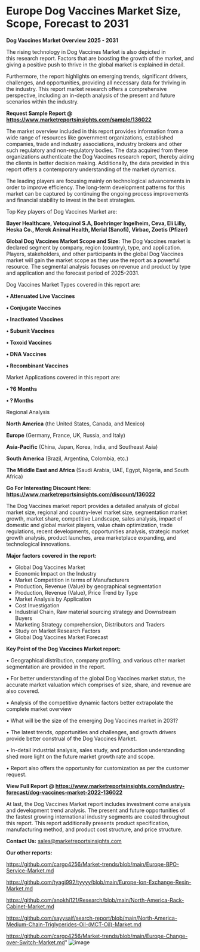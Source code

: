 # Europe Dog Vaccines Market Size, Scope, Forecast to 2031

<Strong> Dog Vaccines Market Overview 2025 - 2031</strong>

The rising technology in Dog Vaccines Market is also depicted in this research report. Factors that are boosting the growth of the market, and giving a positive push to thrive in the global market is explained in detail.

Furthermore, the report highlights on emerging trends, significant drivers, challenges, and opportunities, providing all necessary data for thriving in the industry. This report market research offers a comprehensive perspective, including an in-depth analysis of the present and future scenarios within the industry.

<strong>Request Sample Report @ <a href=https://www.marketreportsinsights.com/sample/136022>https://www.marketreportsinsights.com/sample/136022</a></strong>

The market overview included in this report provides information from a wide range of resources like government organizations, established companies, trade and industry associations, industry brokers and other such regulatory and non-regulatory bodies. The data acquired from these organizations authenticate the Dog Vaccines research report, thereby aiding the clients in better decision making. Additionally, the data provided in this report offers a contemporary understanding of the market dynamics.

The leading players are focusing mainly on technological advancements in order to improve efficiency. The long-term development patterns for this market can be captured by continuing the ongoing process improvements and financial stability to invest in the best strategies.

Top Key players of Dog Vaccines Market are:

<strong>Bayer Healthcare, Vetoquinol S.A, Boehringer Ingelheim, Ceva, Eli Lilly, Heska Co., Merck Animal Health, Merial (Sanofi), Virbac, Zoetis (Pfizer)</strong>

<strong><b>Global Dog Vaccines Market Scope and Size:</b></strong>
The Dog Vaccines market is declared segment by company, region (country), type, and application. Players, stakeholders, and other participants in the global Dog Vaccines market will gain the market scope as they use the report as a powerful resource. The segmental analysis focuses on revenue and product by type and application and the forecast period of 2025-2031.

Dog Vaccines Market Types covered in this report are:

<strong>• Attenuated Live Vaccines

• Conjugate Vaccines

• Inactivated Vaccines

• Subunit Vaccines

• Toxoid Vaccines

• DNA Vaccines

• Recombinant Vaccines</strong>

Market Applications covered in this report are:

<strong>• ?6 Months

• ? Months</strong> 

Regional Analysis

<strong>North America</strong> (the United States, Canada, and Mexico)

<strong>Europe</strong> (Germany, France, UK, Russia, and Italy)

<strong>Asia-Pacific</strong> (China, Japan, Korea, India, and Southeast Asia)

<strong>South America</strong> (Brazil, Argentina, Colombia, etc.)

<strong>The Middle East and Africa</strong> (Saudi Arabia, UAE, Egypt, Nigeria, and South Africa)

<strong>Go For Interesting Discount Here: <a href=https://www.marketreportsinsights.com/discount/136022>https://www.marketreportsinsights.com/discount/136022</a></strong>

The Dog Vaccines market report provides a detailed analysis of global market size, regional and country-level market size, segmentation market growth, market share, competitive Landscape, sales analysis, impact of domestic and global market players, value chain optimization, trade regulations, recent developments, opportunities analysis, strategic market growth analysis, product launches, area marketplace expanding, and technological innovations.

<strong><b>Major factors covered in the report:</b></strong>
<ul>
  <li>Global Dog Vaccines Market </li>
  <li>Economic Impact on the Industry</li>
  <li>Market Competition in terms of Manufacturers</li>
  <li>Production, Revenue (Value) by geographical segmentation</li>
  <li>Production, Revenue (Value), Price Trend by Type</li>
  <li>Market Analysis by Application</li>
  <li>Cost Investigation</li>
  <li>Industrial Chain, Raw material sourcing strategy and Downstream Buyers</li>
  <li>Marketing Strategy comprehension, Distributors and Traders</li>
  <li>Study on Market Research Factors</li>
  <li>Global Dog Vaccines Market Forecast</li>
</ul>

<strong><b>Key Point of the Dog Vaccines Market report:</b></strong>

• Geographical distribution, company profiling, and various other market segmentation are provided in the report.

• For better understanding of the global Dog Vaccines market status, the accurate market valuation which comprises of size, share, and revenue are also covered.

• Analysis of the competitive dynamic factors better extrapolate the complete market overview

• What will be the size of the emerging Dog Vaccines market in 2031?

• The latest trends, opportunities and challenges, and growth drivers provide better construal of the Dog Vaccines Market.

• In-detail industrial analysis, sales study, and production understanding shed more light on the future market growth rate and scope.

• Report also offers the opportunity for customization as per the customer request.

<strong><b>View Full Report @ <a href=https://www.marketreportsinsights.com/industry-forecast/dog-vaccines-market-2022-136022>https://www.marketreportsinsights.com/industry-forecast/dog-vaccines-market-2022-136022</a></b></strong>


At last, the Dog Vaccines Market report includes investment come analysis and development trend analysis. The present and future opportunities of the fastest growing international industry segments are coated throughout this report. This report additionally presents product specification, manufacturing method, and product cost structure, and price structure.

<strong>Contact Us:</strong>
sales@marketreportsinsights.com

<strong>Our other reports:</strong>

<a href=https://github.com/cargo4256/Market-trends/blob/main/Europe-BPO-Service-Market.md>https://github.com/cargo4256/Market-trends/blob/main/Europe-BPO-Service-Market.md</a>

<a href=https://github.com/tyagi992/tyyyy/blob/main/Europe-Ion-Exchange-Resin-Market.md>https://github.com/tyagi992/tyyyy/blob/main/Europe-Ion-Exchange-Resin-Market.md</a>

<a href=https://github.com/anokhi121/Research/blob/main/North-America-Rack-Cabinet-Market.md>https://github.com/anokhi121/Research/blob/main/North-America-Rack-Cabinet-Market.md</a>

<a href=https://github.com/sayysaif/search-report/blob/main/North-America-Medium-Chain-Triglycerides-Oil-(MCT-Oil)-Market.md>https://github.com/sayysaif/search-report/blob/main/North-America-Medium-Chain-Triglycerides-Oil-(MCT-Oil)-Market.md</a>

<a href=https://github.com/cargo4256/Market-trends/blob/main/Europe-Change-over-Switch-Market.md>https://github.com/cargo4256/Market-trends/blob/main/Europe-Change-over-Switch-Market.md</a>"
![image](https://github.com/user-attachments/assets/ad332ebb-e2f3-4b28-b24c-80aa25f4ac5a)
